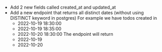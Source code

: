 * Add 2 new fields called created_at and updated_at
* Add a new endpoint that returns all distinct dates (without using DISTINCT keyword in postgres)
For example we have todos created in
  * 2022-10-19 18:30:00 
  * 2022-10-19 18:35:00
  * 2022-10-20 18:30:00
The endpoint will return
  * 2022-10-19
  * 2022-10-20
